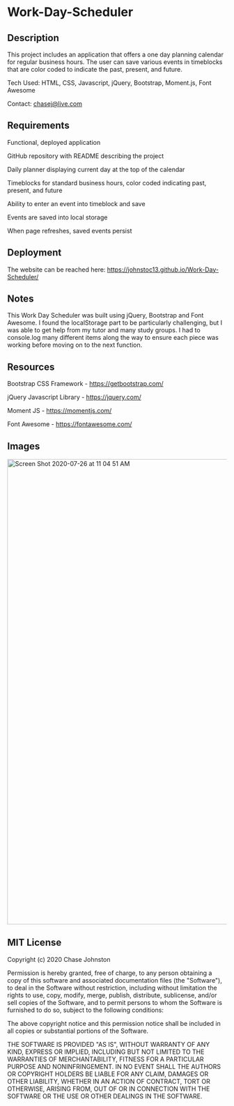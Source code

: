 # Work-Day-Scheduler

## Description

This project includes an application that offers a one day planning calendar for regular business hours. The user can save various events in timeblocks that are color coded to indicate the past, present, and future.

Tech Used: HTML, CSS, Javascript, jQuery, Bootstrap, Moment.js, Font Awesome

Contact: chasej@live.com

## Requirements

Functional, deployed application

GitHub repository with README describing the project

Daily planner displaying current day at the top of the calendar

Timeblocks for standard business hours, color coded indicating past, present, and future

Ability to enter an event into timeblock and save

Events are saved into local storage

When page refreshes, saved events persist


## Deployment

The website can be reached here:  https://johnstoc13.github.io/Work-Day-Scheduler/

## Notes

This Work Day Scheduler was built using jQuery, Bootstrap and Font Awesome. I found the localStorage part to be particularly challenging, but I was able to get help from my tutor and many study groups. I had to console.log many different items along the way to ensure each piece was working before moving on to the next function.

## Resources

Bootstrap CSS Framework - https://getbootstrap.com/

jQuery Javascript Library - https://jquery.com/

Moment JS - https://momentjs.com/

Font Awesome - https://fontawesome.com/

## Images

<img width="1069" alt="Screen Shot 2020-07-26 at 11 04 51 AM" src="https://user-images.githubusercontent.com/66090689/88482997-e1b0db80-cf32-11ea-9d4e-51798e89d0c2.png">

## MIT License

Copyright (c) 2020 Chase Johnston

Permission is hereby granted, free of charge, to any person obtaining a copy
of this software and associated documentation files (the "Software"), to deal
in the Software without restriction, including without limitation the rights
to use, copy, modify, merge, publish, distribute, sublicense, and/or sell
copies of the Software, and to permit persons to whom the Software is
furnished to do so, subject to the following conditions:

The above copyright notice and this permission notice shall be included in all
copies or substantial portions of the Software.

THE SOFTWARE IS PROVIDED "AS IS", WITHOUT WARRANTY OF ANY KIND, EXPRESS OR
IMPLIED, INCLUDING BUT NOT LIMITED TO THE WARRANTIES OF MERCHANTABILITY,
FITNESS FOR A PARTICULAR PURPOSE AND NONINFRINGEMENT. IN NO EVENT SHALL THE
AUTHORS OR COPYRIGHT HOLDERS BE LIABLE FOR ANY CLAIM, DAMAGES OR OTHER
LIABILITY, WHETHER IN AN ACTION OF CONTRACT, TORT OR OTHERWISE, ARISING FROM,
OUT OF OR IN CONNECTION WITH THE SOFTWARE OR THE USE OR OTHER DEALINGS IN THE
SOFTWARE.

